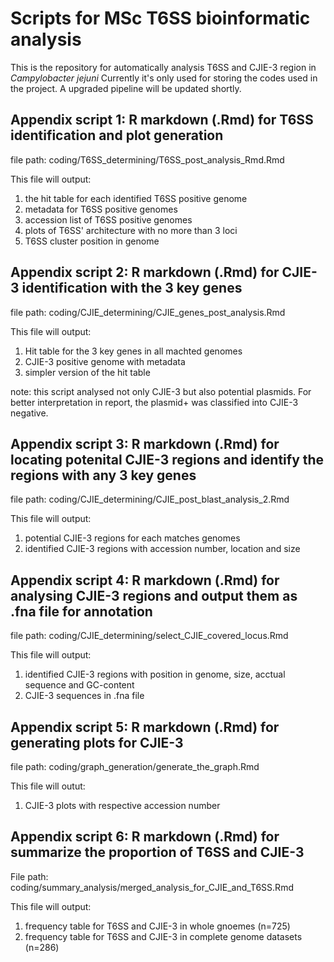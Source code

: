 # Scripts for MSc T6SS bioinformatic analysis
This is the repository for automatically analysis T6SS and CJIE-3 region in *Campylobacter jejuni*
Currently it's only used for storing the codes used in the project. A upgraded pipeline will be updated shortly.

## Appendix script 1: R markdown (.Rmd) for T6SS identification and plot generation
file path: coding/T6SS_determining/T6SS_post_analysis_Rmd.Rmd 

This file will output:
  1. the hit table for each identified T6SS positive genome 
  2. metadata for T6SS positive genomes 
  3. accession list of T6SS positive genomes 
  4. plots of T6SS' architecture with no more than 3 loci
  5. T6SS cluster position in genome
  
## Appendix script 2: R markdown (.Rmd) for CJIE-3 identification with the 3 key genes
file path: coding/CJIE_determining/CJIE_genes_post_analysis.Rmd

This file will output:
  1. Hit table for the 3 key genes in all machted genomes
  2. CJIE-3 positive genome with metadata
  3. simpler version of the hit table

note: this script analysed not only CJIE-3 but also potential plasmids. For better interpretation in report, the plasmid+ was classified into CJIE-3 negative.

## Appendix script 3: R markdown (.Rmd) for locating potenital CJIE-3 regions and identify the regions with any 3 key genes 
file path: coding/CJIE_determining/CJIE_post_blast_analysis_2.Rmd

This file will output:
  1. potential CJIE-3 regions for each matches genomes
  2. identified CJIE-3 regions with accession number, location and size

## Appendix script 4: R markdown (.Rmd) for analysing CJIE-3 regions and output them as .fna file for annotation 
file path: coding/CJIE_determining/select_CJIE_covered_locus.Rmd

This file will output:
  1. identified CJIE-3 regions with position in genome, size, acctual sequence and GC-content
  2. CJIE-3 sequences in .fna file

## Appendix script 5: R markdown (.Rmd) for generating plots for CJIE-3 
file path: coding/graph_generation/generate_the_graph.Rmd

This file will outut:
  1. CJIE-3 plots with respective accession number 

## Appendix script 6: R markdown (.Rmd) for summarize the proportion of T6SS and CJIE-3 
File path: coding/summary_analysis/merged_analysis_for_CJIE_and_T6SS.Rmd

This file will output:
  1. frequency table for T6SS and CJIE-3 in whole gnoemes (n=725)
  2. frequency table for T6SS and CJIE-3 in complete genome datasets (n=286) 
